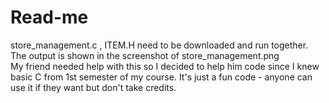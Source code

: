 # Read-me
store_management.c , ITEM.H need to be downloaded and run together. The output is shown in the screenshot of store_management.png <br />
My friend needed help with this so I decided to help him code since I knew basic C from 1st semester of my course. It's just a fun code - anyone can use it if they want but don't take credits.

